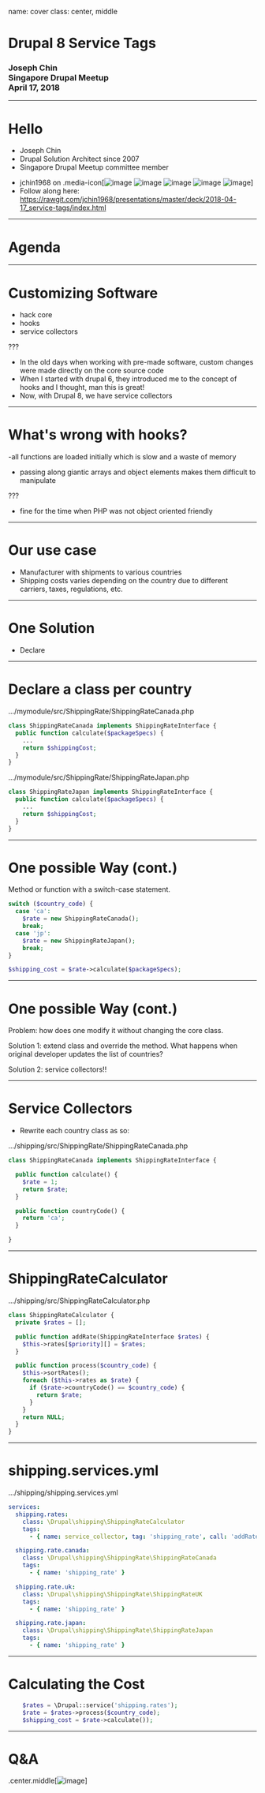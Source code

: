 name: cover
class: center, middle
# Drupal 8 Service Tags
### Joseph Chin<br>Singapore Drupal Meetup<br>April 17, 2018


---
# Hello
- Joseph Chin
- Drupal Solution Architect since 2007
- Singapore Drupal Meetup committee member
* jchin1968 on .media-icon[![image](../../images/google.png) ![image](../../images/twitter.png) ![image](../../images/linkedin.png) ![image](../../images/facebook.png) ![image](../../images/github.png)]
* Follow along here: https://rawgit.com/jchin1968/presentations/master/deck/2018-04-17_service-tags/index.html


---
# Agenda


---
# Customizing Software
- hack core
- hooks
- service collectors

???
- In the old days when working with pre-made software, custom changes were made directly on the core source code
- When I started with drupal 6, they introduced me to the concept of hooks and I thought, man this is great!
- Now, with Drupal 8, we have service collectors


---
# What's wrong with hooks?
 -all functions are loaded initially which is slow and a waste of memory
- passing along giantic arrays and object elements makes them difficult to manipulate

???
- fine for the time when PHP was not object oriented friendly


---
# Our use case
- Manufacturer with shipments to various countries
- Shipping costs varies depending on the country due to different carriers, taxes, regulations, etc.

---
# One Solution
- Declare  

---
# Declare a class per country 

.../mymodule/src/ShippingRate/ShippingRateCanada.php
```php
class ShippingRateCanada implements ShippingRateInterface {  
  public function calculate($packageSpecs) {
    ...
    return $shippingCost;
  }
}
```
.../mymodule/src/ShippingRate/ShippingRateJapan.php
```php
class ShippingRateJapan implements ShippingRateInterface {  
  public function calculate($packageSpecs) {
    ...
    return $shippingCost;
  }
}
```



---
# One possible Way (cont.)
Method or function with a switch-case statement.

```php
switch ($country_code) {
  case 'ca':
    $rate = new ShippingRateCanada();
    break;
  case 'jp':
    $rate = new ShippingRateJapan();
    break;
}

$shipping_cost = $rate->calculate($packageSpecs);

```
---
# One possible Way (cont.)

Problem: how does one modify it without changing the core class.

Solution 1: extend class and override the method. What happens when original developer updates the list of countries?

Solution 2: service collectors!!


---
# Service Collectors
- Rewrite each country class as so:

.../shipping/src/ShippingRate/ShippingRateCanada.php
```php
class ShippingRateCanada implements ShippingRateInterface {

  public function calculate() {
    $rate = 1;
    return $rate;
  }

  public function countryCode() {
    return 'ca';
  }

}

```

---
# ShippingRateCalculator
.../shipping/src/ShippingRateCalculator.php

```php
class ShippingRateCalculator {
  private $rates = [];

  public function addRate(ShippingRateInterface $rates) {
    $this->rates[$priority][] = $rates;
  }

  public function process($country_code) {
    $this->sortRates();
    foreach ($this->rates as $rate) {
      if ($rate->countryCode() == $country_code) {
        return $rate;
      }
    }
    return NULL;
  }
}

```


---

# shipping.services.yml
.../shipping/shipping.services.yml

```yaml
services:
  shipping.rates:
    class: \Drupal\shipping\ShippingRateCalculator
    tags:
      - { name: service_collector, tag: 'shipping_rate', call: 'addRate' }

  shipping.rate.canada:
    class: \Drupal\shipping\ShippingRate\ShippingRateCanada
    tags:
      - { name: 'shipping_rate' }

  shipping.rate.uk:
    class: \Drupal\shipping\ShippingRate\ShippingRateUK
    tags:
      - { name: 'shipping_rate' }

  shipping.rate.japan:
    class: \Drupal\shipping\ShippingRate\ShippingRateJapan
    tags:
      - { name: 'shipping_rate' }
```      

---
# Calculating the Cost

```php
    $rates = \Drupal::service('shipping.rates');
    $rate = $rates->process($country_code);
    $shipping_cost = $rate->calculate());
```




---
# Q&amp;A

.center.middle[![image](../../images/questionmarktie.jpg)]